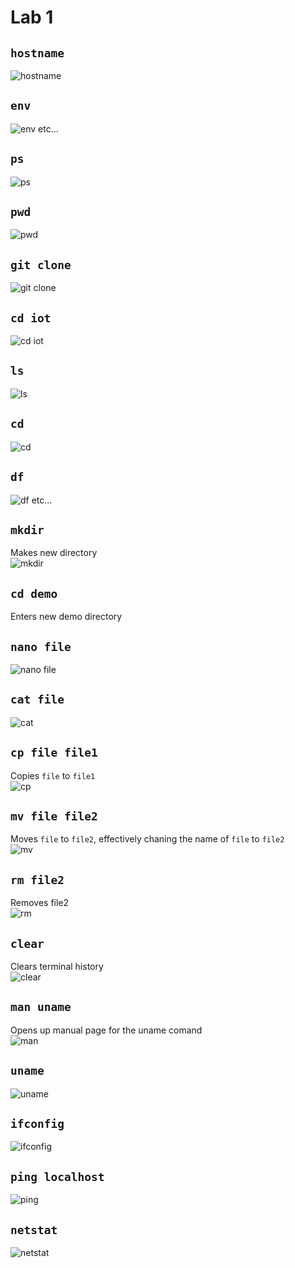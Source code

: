 # Lab 1

## ```hostname```
![hostname](hostname.png)

## ```env```
![env](env.png)
etc...

## ```ps```
![ps](ps.png)

## ```pwd```
![pwd](pwd.png)

## ```git clone```
![git clone](gitClone.png)

## ```cd iot```
![cd iot](cd.png)

## ```ls```
![ls](ls.png)

## ```cd```
![cd](cd2.png)

## ```df```
![df](df.png)
etc...

## ```mkdir```
Makes new directory\
![mkdir](mkdir.png)

## ```cd demo```
Enters new demo directory

## ```nano file```
![nano file](nano.png)

## ```cat file```
![cat](cat.png)

## ```cp file file1```
Copies `file` to `file1`\
![cp](cp.png)

## ```mv file file2```
Moves `file` to `file2`, effectively chaning the name of `file` to `file2`\
![mv](mv.png)

## ```rm file2```
Removes file2\
![rm](rm.png)

## ```clear```
Clears terminal history\
![clear](clear.png)

## ```man uname```
Opens up manual page for the uname comand\
![man](man.png)

## ```uname```
![uname](uname.png)

## ```ifconfig```
![ifconfig](ifconfig.png)

## ```ping localhost```
![ping](ping.png)

## ```netstat```
![netstat](netstat.png)